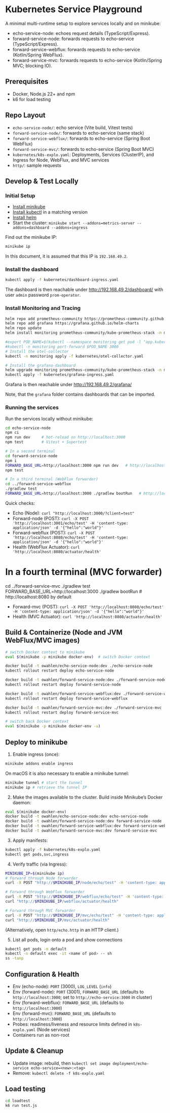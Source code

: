 # Kubernetes Service Playground

A minimal multi-runtime setup to explore services locally and on minikube:
- echo-service-node: echoes request details (TypeScript/Express).
- forward-service-node: forwards requests to echo-service (TypeScript/Express).
- forward-service-webflux: forwards requests to echo-service (Kotlin/Spring WebFlux).
- forward-service-mvc: forwards requests to echo-service (Kotlin/Spring MVC; blocking IO).

## Prerequisites
- Docker, Node.js 22+ and npm
- k6 for load testing

## Repo Layout
- `echo-service-node/`: echo service (Vite build, Vitest tests)
- `forward-service-node/`: forwards to echo-service (same stack)
- `forward-service-webflux/`: forwards to echo-service (Spring Boot WebFlux)
- `forward-service-mvc/`: forwards to echo-service (Spring Boot MVC)
- `kubernetes/k8s-explo.yaml`: Deployments, Services (ClusterIP), and Ingress for Node, WebFlux, and MVC services
- `http/`: sample requests

## Develop & Test Locally
### Initial Setup
* [Install minikube](https://minikube.sigs.k8s.io/docs/start/)
* [Install kubectl](https://kubernetes.io/docs/tasks/tools/) in a matching version
* [Install helm](https://helm.sh/docs/intro/install/)
* Start the cluster: `minikube start --addons=metrics-server --addons=dashboard --addons=ingress`

Find out the minikube IP:
```bash
minikube ip
```
In this document, it is assumed that this IP is `192.168.49.2`.

### Install the dashboard
```bash
kubectl apply -f kubernetes/dashboard-ingress.yaml
```
The dashboard is then reachable under
http://192.168.49.2/dashboard/
with user `admin` password `prom-operator`.

### Install Monitoring and Tracing
```bash
helm repo add prometheus-community https://prometheus-community.github.io/helm-charts
helm repo add grafana https://grafana.github.io/helm-charts
helm repo update
helm install monitoring prometheus-community/kube-prometheus-stack -n monitoring --create-namespace

#export POD_NAME=$(kubectl --namespace monitoring get pod -l "app.kubernetes.io/name=grafana,app.kubernetes.io/instance=monitoring" -oname)
#kubectl -n monitoring port-forward $POD_NAME 3000
# Install the otel-collector
kubectl -n monitoring apply -f kubernetes/otel-collector.yaml

# Install the grafana-dashboard
helm upgrade monitoring prometheus-community/kube-prometheus-stack -n monitoring -f kubernetes/grafana-values.yaml
kubectl apply -f kubernetes/grafana-ingress.yaml
```
Grafana is then reachable under
http://192.168.49.2/grafana/

Note, that the `grafana` folder contains dashboards that can be imported.

### Running the services
Run the services locally without minikube:
```bash
cd echo-service-node
npm ci
npm run dev     # hot-reload on http://localhost:3000
npm test        # Vitest + Supertest

# In a second terminal
cd forward-service-node
npm i
FORWARD_BASE_URL=http://localhost:3000 npm run dev   # http://localhost:3001
npm test

# In a third terminal (WebFlux forwarder)
cd ../forward-service-webflux
./gradlew test
FORWARD_BASE_URL=http://localhost:3000 ./gradlew bootRun   # http://localhost:8080 by default
```
Quick checks:
- Echo (Node): `curl "http://localhost:3000/?client=test"`
- Forward-node (POST): `curl -X POST 'http://localhost:3001/echo/test' -H 'content-type: application/json' -d '{"hello":"world"}'`
- Forward-webflux (POST): `curl -X POST 'http://localhost:8080/echo/test' -H 'content-type: application/json' -d '{"hello":"world"}'`
- Health (WebFlux Actuator): `curl 'http://localhost:8080/actuator/health'`
  
# In a fourth terminal (MVC forwarder)
cd ../forward-service-mvc
./gradlew test
FORWARD_BASE_URL=http://localhost:3000 ./gradlew bootRun   # http://localhost:8080 by default
  
- Forward-mvc (POST): `curl -X POST 'http://localhost:8080/echo/test' -H 'content-type: application/json' -d '{"hello":"world"}'`
- Health (MVC Actuator): `curl 'http://localhost:8080/actuator/health'`

## Build & Containerize (Node and JVM WebFlux/MVC images)
```bash
# switch Docker context to minikube
eval $(minikube -p minikube docker-env)  # switch Docker context

docker build -t owahlen/echo-service-node:dev ./echo-service-node
kubectl rollout restart deploy echo-service-node

docker build -t owahlen/forward-service-node:dev ./forward-service-node
kubectl rollout restart deploy forward-service-node

docker build -t owahlen/forward-service-webflux:dev ./forward-service-webflux
kubectl rollout restart deploy forward-service-webflux

docker build -t owahlen/forward-service-mvc:dev ./forward-service-mvc
kubectl rollout restart deploy forward-service-mvc

# switch back Docker context
eval $(minikube -p minikube docker-env -u)
```

## Deploy to minikube
1) Enable ingress (once):
```bash
minikube addons enable ingress
```
On macOS it is also necessary to enable a minikube tunnel:
```bash
minikube tunnel # start the tunnel
minikube ip # retrieve the tunnel IP
```
2) Make the images available to the cluster.
Build inside Minikube’s Docker daemon:
```bash
eval $(minikube docker-env)
docker build -t owahlen/echo-service-node:dev echo-service-node
docker build -t owahlen/forward-service-node:dev forward-service-node
docker build -t owahlen/forward-service-webflux:dev forward-service-webflux
docker build -t owahlen/forward-service-mvc:dev forward-service-mvc
```
3) Apply manifests:
```bash
kubectl apply -f kubernetes/k8s-explo.yaml
kubectl get pods,svc,ingress
```
4) Verify traffic (via Ingress):
```bash
MINIKUBE_IP=$(minikube ip)
# Forward through Node forwarder
curl -X POST "http://$MINIKUBE_IP/node/echo/test" -H 'content-type: application/json' -d '{"through":"node"}'

# Forward through WebFlux forwarder
curl -X POST "http://$MINIKUBE_IP/webflux/echo/test" -H 'content-type: application/json' -d '{"through":"webflux"}'
curl "http://$MINIKUBE_IP/webflux/actuator/health"

# Forward through MVC forwarder
curl -X POST "http://$MINIKUBE_IP/mvc/echo/test" -H 'content-type: application/json' -d '{"through":"mvc"}'
curl "http://$MINIKUBE_IP/mvc/actuator/health"
```
(Alternatively, open `http/echo.http` in an HTTP client.)

5) List all pods, login onto a pod and show connections
```bash
kubectl get pods -n default
kubectl -n default exec -it <name of pod> -- sh
ss -tanp
```

## Configuration & Health
- Env (echo-node): `PORT` (3000), `LOG_LEVEL` (`info`)
- Env (forward-node): `PORT` (3001), `FORWARD_BASE_URL` (defaults to `http://localhost:3000`; set to `http://echo-service:3000` in cluster)
- Env (forward-webflux): `FORWARD_BASE_URL` (defaults to `http://localhost:3000`)
- Env (forward-mvc): `FORWARD_BASE_URL` (defaults to `http://localhost:3000`)
- Probes: readiness/liveness and resource limits defined in `k8s-explo.yaml` (Node services)
- Containers run as non-root

## Update & Cleanup
- Update image: rebuild, then `kubectl set image deployment/echo-service echo-service=<new>:<tag>`
- Remove: `kubectl delete -f k8s-explo.yaml`

## Load testing
```bash
cd loadtest
k6 run test.js
```
